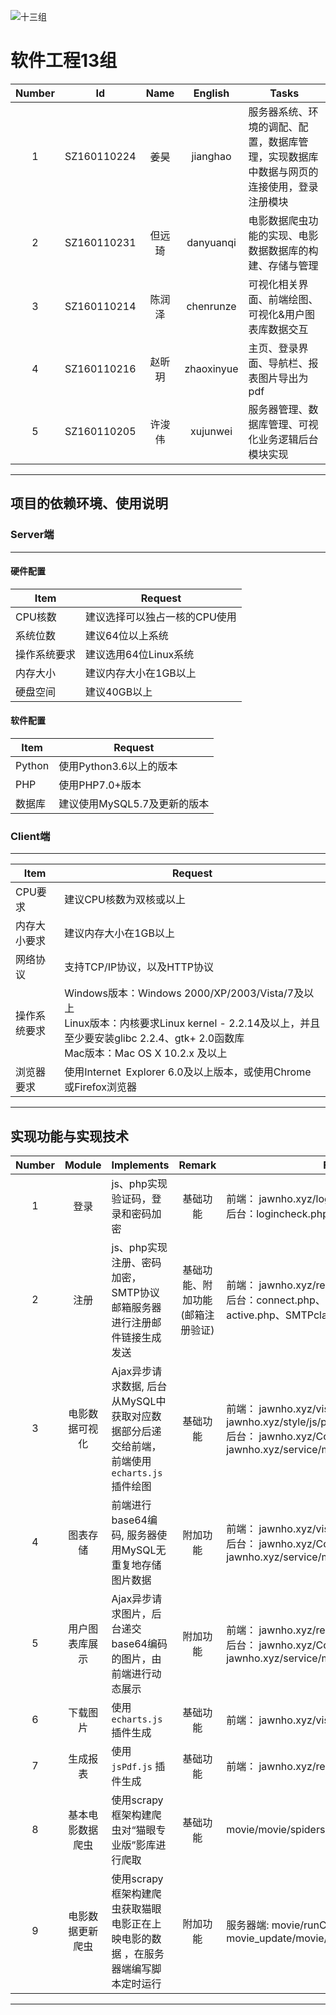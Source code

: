 ![十三组](https://timgsa.baidu.com/timg?image&quality=80&size=b9999_10000&sec=1540476601004&di=1836db18b117c2fada5324c06d62d2de&imgtype=0&src=http%3A%2F%2Fp8.qhimg.com%2Fdmsmty%2F350_200_%2Ft01b59f3c80d947c82d.jpg)  

# 软件工程13组

|Number| Id | Name | English | Tasks |
| :-: | :-: | :-: | :-: | - |
| 1 | SZ160110224 | 姜昊 | jianghao | 服务器系统、环境的调配、配置，数据库管理，实现数据库中数据与网页的连接使用，登录注册模块 |
| 2 | SZ160110231 | 但远琦 | danyuanqi | 电影数据爬虫功能的实现、电影数据数据库的构建、存储与管理|
| 3 | SZ160110214 | 陈润泽 | chenrunze | 可视化相关界面、前端绘图、可视化&用户图表库数据交互 |
| 4 | SZ160110216 | 赵昕玥 | zhaoxinyue | 主页、登录界面、导航栏、报表图片导出为pdf |
| 5 | SZ160110205 | 许浚伟 | xujunwei | 服务器管理、数据库管理、可视化业务逻辑后台模块实现 |
- - -

## 项目的依赖环境、使用说明
### Server端
- - -
#### 硬件配置
|Item| Request |
| - | - |
| CPU核数 | 建议选择可以独占一核的CPU使用 |
| 系统位数 | 建议64位以上系统 |
| 操作系统要求 | 建议选用64位Linux系统 |
| 内存大小 | 建议内存大小在1GB以上 |
| 硬盘空间 | 建议40GB以上 |

#### 软件配置
|Item| Request |
| - | - |
| Python | 使用Python3.6以上的版本 |
| PHP | 使用PHP7.0+版本 |
| 数据库 | 建议使用MySQL5.7及更新的版本 |


### Client端
- - -
|Item| Request |
| - | - |
| CPU要求 | 建议CPU核数为双核或以上 |
| 内存大小要求 | 建议内存大小在1GB以上 |
| 网络协议 | 支持TCP/IP协议，以及HTTP协议 |
| 操作系统要求 | Windows版本：Windows 2000/XP/2003/Vista/7及以上 </br> Linux版本：内核要求Linux kernel - 2.2.14及以上，并且至少要安装glibc 2.2.4、gtk+ 2.0函数库 </br> Mac版本：Mac OS X 10.2.x 及以上
| 浏览器要求 | 使用Internet Explorer 6.0及以上版本，或使用Chrome或Firefox浏览器 |
- - -

## 实现功能与实现技术

|Number| Module | Implements | Remark | Files
| :-: | :-: | - | :-: | - |
| 1 | 登录 | js、php实现验证码，登录和密码加密 | 基础功能 | 前端： jawnho.xyz/log.html  </br>后台：logincheck.php、picture.php | 
| 2 | 注册 | js、php实现注册、密码加密，SMTP协议邮箱服务器进行注册邮件链接生成发送 | 基础功能、附加功能(邮箱注册验证) | 前端： jawnho.xyz/register.html  </br>后台：connect.php、register.php、active.php、SMTPclass.php |
| 3 | 电影数据可视化 | Ajax异步请求数据, 后台从MySQL中获取对应数据部分后递交给前端，前端使用`echarts.js` 插件绘图 | 基础功能 | 前端： jawnho.xyz/vis*.html, jawnho.xyz/style/js/paint_charts.js </br>后台： jawnho.xyz/ControllerPost.php, jawnho.xyz/service/model.php |
| 4 | 图表存储 | 前端进行base64编码, 服务器使用MySQL无重复地存储图片数据 | 附加功能 | 前端： jawnho.xyz/vis*.html </br>后台： jawnho.xyz/ControllerPost.php, jawnho.xyz/service/model.php: imageStore |
| 5 | 用户图表库展示 | Ajax异步请求图片，后台递交base64编码的图片，由前端进行动态展示 | 附加功能 | 前端： jawnho.xyz/report.html </br>后台： jawnho.xyz/ControllerGet.php, jawnho.xyz/service/model.php: imageLoad |
| 6 | 下载图片 | 使用 `echarts.js` 插件生成 | 基础功能 | 前端： jawnho.xyz/vis*.html |
| 7 | 生成报表 | 使用 `jsPdf.js` 插件生成 | 基础功能 | 前端： jawnho.xyz/report.html |
| 8 | 基本电影数据爬虫 | 使用scrapy框架构建爬虫对“猫眼专业版”影库进行爬取| 基础功能 | movie/movie/spiders/movie_spider.py |
| 9 | 电影数据更新爬虫 | 使用scrapy框架构建爬虫获取猫眼电影正在上映电影的数据 ，在服务器端编写脚本定时运行| 附加功能 | 服务器端: movie/runCrawl.sh 爬虫: movie_update/movie/spiders/movie_spider.py|
- - -

